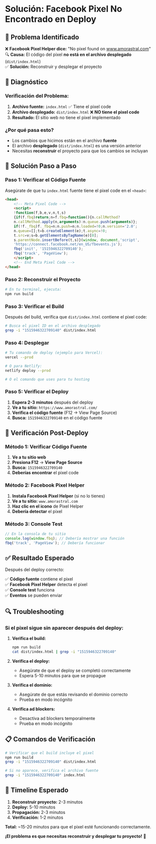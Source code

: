 # Solución: Facebook Pixel No Encontrado en Deploy

## 🚨 **Problema Identificado**

❌ **Facebook Pixel Helper dice:** "No pixel found on www.amorastral.com"  
🔍 **Causa:** El código del pixel **no está en el archivo desplegado** (`dist/index.html`)  
✅ **Solución:** Reconstruir y desplegar el proyecto  

## 🔧 **Diagnóstico**

### **Verificación del Problema:**
1. **Archivo fuente:** `index.html` ✅ Tiene el pixel code
2. **Archivo desplegado:** `dist/index.html` ❌ **NO tiene el pixel code**
3. **Resultado:** El sitio web no tiene el pixel implementado

### **¿Por qué pasa esto?**
- Los cambios que hicimos están en el archivo **fuente**
- El archivo **desplegado** (`dist/index.html`) es una versión anterior
- Necesitas **reconstruir** el proyecto para que los cambios se incluyan

## 🚀 **Solución Paso a Paso**

### **Paso 1: Verificar el Código Fuente**
Asegúrate de que tu `index.html` fuente tiene el pixel code en el `<head>`:

```html
<head>
    <!-- Meta Pixel Code -->
    <script>
    !function(f,b,e,v,n,t,s)
    {if(f.fbq)return;n=f.fbq=function(){n.callMethod?
    n.callMethod.apply(n,arguments):n.queue.push(arguments)};
    if(!f._fbq)f._fbq=n;n.push=n;n.loaded=!0;n.version='2.0';
    n.queue=[];t=b.createElement(e);t.async=!0;
    t.src=v;s=b.getElementsByTagName(e)[0];
    s.parentNode.insertBefore(t,s)}(window, document,'script',
    'https://connect.facebook.net/en_US/fbevents.js');
    fbq('init', '1515946322709140');
    fbq('track', 'PageView');
    </script>
    <!-- End Meta Pixel Code -->
</head>
```

### **Paso 2: Reconstruir el Proyecto**
```bash
# En tu terminal, ejecuta:
npm run build
```

### **Paso 3: Verificar el Build**
Después del build, verifica que `dist/index.html` contiene el pixel code:

```bash
# Busca el pixel ID en el archivo desplegado
grep -i "1515946322709140" dist/index.html
```

### **Paso 4: Desplegar**
```bash
# Tu comando de deploy (ejemplo para Vercel):
vercel --prod

# O para Netlify:
netlify deploy --prod

# O el comando que uses para tu hosting
```

### **Paso 5: Verificar el Deploy**
1. **Espera 2-3 minutos** después del deploy
2. **Ve a tu sitio:** `https://www.amorastral.com/`
3. **Verifica el código fuente** (F12 → View Page Source)
4. **Busca:** `1515946322709140` en el código fuente

## 🧪 **Verificación Post-Deploy**

### **Método 1: Verificar Código Fuente**
1. **Ve a tu sitio web**
2. **Presiona F12** → **View Page Source**
3. **Busca:** `1515946322709140`
4. **Deberías encontrar** el pixel code

### **Método 2: Facebook Pixel Helper**
1. **Instala Facebook Pixel Helper** (si no lo tienes)
2. **Ve a tu sitio:** `www.amorastral.com`
3. **Haz clic en el icono** de Pixel Helper
4. **Debería detectar** el pixel

### **Método 3: Console Test**
```javascript
// En la consola de tu sitio
console.log(window.fbq); // Debería mostrar una función
fbq('track', 'PageView'); // Debería funcionar
```

## ✅ **Resultado Esperado**

Después del deploy correcto:

✅ **Código fuente** contiene el pixel  
✅ **Facebook Pixel Helper** detecta el pixel  
✅ **Console test** funciona  
✅ **Eventos** se pueden enviar  

## 🔍 **Troubleshooting**

### **Si el pixel sigue sin aparecer después del deploy:**

1. **Verifica el build:**
   ```bash
   npm run build
   cat dist/index.html | grep -i "1515946322709140"
   ```

2. **Verifica el deploy:**
   - Asegúrate de que el deploy se completó correctamente
   - Espera 5-10 minutos para que se propague

3. **Verifica el dominio:**
   - Asegúrate de que estás revisando el dominio correcto
   - Prueba en modo incógnito

4. **Verifica ad blockers:**
   - Desactiva ad blockers temporalmente
   - Prueba en modo incógnito

## 📋 **Comandos de Verificación**

```bash
# Verificar que el build incluye el pixel
npm run build
grep -i "1515946322709140" dist/index.html

# Si no aparece, verifica el archivo fuente
grep -i "1515946322709140" index.html
```

## 🎯 **Timeline Esperado**

1. **Reconstruir proyecto:** 2-3 minutos
2. **Deploy:** 5-10 minutos
3. **Propagación:** 2-3 minutos
4. **Verificación:** 1-2 minutos

**Total:** ~15-20 minutos para que el pixel esté funcionando correctamente.

**¡El problema es que necesitas reconstruir y desplegar tu proyecto!** 🚀 